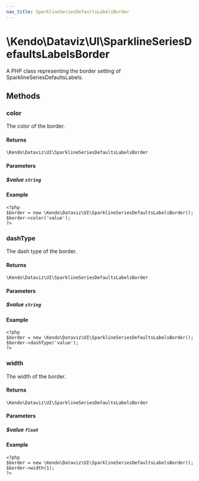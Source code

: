 ```yaml
---
nav_title: SparklineSeriesDefaultsLabelsBorder
---
```


# \Kendo\Dataviz\UI\SparklineSeriesDefaultsLabelsBorder

A PHP class representing the border setting of SparklineSeriesDefaultsLabels.


## Methods

### color
The color of the border.

#### Returns
`\Kendo\Dataviz\UI\SparklineSeriesDefaultsLabelsBorder`

#### Parameters

##### $value `string`



#### Example 
    <?php
    $border = new \Kendo\Dataviz\UI\SparklineSeriesDefaultsLabelsBorder();
    $border->color('value');
    ?>

### dashType
The dash type of the border.

#### Returns
`\Kendo\Dataviz\UI\SparklineSeriesDefaultsLabelsBorder`

#### Parameters

##### $value `string`



#### Example 
    <?php
    $border = new \Kendo\Dataviz\UI\SparklineSeriesDefaultsLabelsBorder();
    $border->dashType('value');
    ?>

### width
The width of the border.

#### Returns
`\Kendo\Dataviz\UI\SparklineSeriesDefaultsLabelsBorder`

#### Parameters

##### $value `float`



#### Example 
    <?php
    $border = new \Kendo\Dataviz\UI\SparklineSeriesDefaultsLabelsBorder();
    $border->width(1);
    ?>

